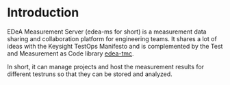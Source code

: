 # Introduction

EDeA Measurement Server (edea-ms for short) is a measurement data sharing and collaboration platform for engineering teams.
It shares a lot of ideas with the Keysight TestOps Manifesto and is complemented by the Test and Measurement as Code library [edea-tmc](https://edea-dev.gitlab.io/edea-tmc/).

In short, it can manage projects and host the measurement results for different testruns so that they can be stored and analyzed.
